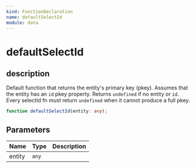 ```yaml
---
kind: FunctionDeclaration
name: defaultSelectId
module: data
---
```


# defaultSelectId

## description

Default function that returns the entity's primary key (pkey).
Assumes that the entity has an `id` pkey property.
Returns `undefined` if no entity or `id`.
Every selectId fn must return `undefined` when it cannot produce a full pkey.

```ts
function defaultSelectId(entity: any);
```

## Parameters

| Name   | Type  | Description |
| ------ | ----- | ----------- |
| entity | `any` |             |
